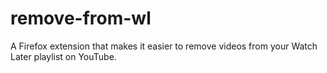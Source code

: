 # remove-from-wl

A Firefox extension that makes it easier to remove videos from your Watch Later playlist on YouTube.

